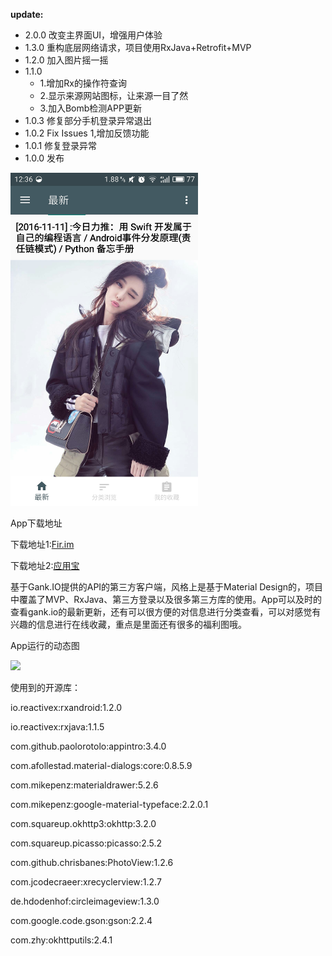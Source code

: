 

**update:**
- 2.0.0  改变主界面UI，增强用户体验
- 1.3.0  重构底层网络请求，项目使用RxJava+Retrofit+MVP
- 1.2.0  加入图片摇一摇
- 1.1.0  
   - 1.增加Rx的操作符查询
   - 2.显示来源网站图标，让来源一目了然
   - 3.加入Bomb检测APP更新
- 1.0.3  修复部分手机登录异常退出
- 1.0.2  Fix Issues 1,增加反馈功能
- 1.0.1  修复登录异常
- 1.0.0  发布


<img src="capture/main_page.jpg" width="300px" />

App下载地址

下载地址1:[Fir.im](http://fir.im/ganhuoio)

下载地址2:[应用宝](http://android.myapp.com/myapp/detail.htm?apkName=ren.solid.ganhuoio)



基于Gank.IO提供的API的第三方客户端，风格上是基于Material Design的，项目中覆盖了MVP、RxJava、第三方登录以及很多第三方库的使用。App可以及时的查看gank.io的最新更新，还有可以很方便的对信息进行分类查看，可以对感觉有兴趣的信息进行在线收藏，重点是里面还有很多的福利图哦。

<p>App运行的动态图</p>
<img src="http://upload-images.jianshu.io/upload_images/623504-43c90c49394c2b3d.gif?imageMogr2/auto-orient/strip" width="40%" />

使用到的开源库：


io.reactivex:rxandroid:1.2.0

io.reactivex:rxjava:1.1.5

com.github.paolorotolo:appintro:3.4.0

com.afollestad.material-dialogs:core:0.8.5.9

com.mikepenz:materialdrawer:5.2.6

com.mikepenz:google-material-typeface:2.2.0.1

com.squareup.okhttp3:okhttp:3.2.0

com.squareup.picasso:picasso:2.5.2

com.github.chrisbanes:PhotoView:1.2.6

com.jcodecraeer:xrecyclerview:1.2.7

de.hdodenhof:circleimageview:1.3.0

com.google.code.gson:gson:2.2.4

com.zhy:okhttputils:2.4.1
